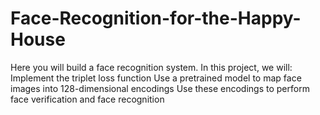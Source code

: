 # Face-Recognition-for-the-Happy-House
 Here you will build a face recognition system. In this project, we will: Implement the triplet loss function Use a pretrained model to map face images into 128-dimensional encodings Use these encodings to perform face verification and face recognition
